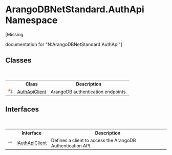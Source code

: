 # ArangoDBNetStandard.AuthApi Namespace
 

\[Missing <summary> documentation for "N:ArangoDBNetStandard.AuthApi"\]


## Classes
&nbsp;<table><tr><th></th><th>Class</th><th>Description</th></tr><tr><td>![Public class](media/pubclass.gif "Public class")</td><td><a href="f072dc17-085a-b3c9-e9a0-d131196993d0">AuthApiClient</a></td><td>
ArangoDB authentication endpoints.</td></tr></table>

## Interfaces
&nbsp;<table><tr><th></th><th>Interface</th><th>Description</th></tr><tr><td>![Public interface](media/pubinterface.gif "Public interface")</td><td><a href="b8456e7c-181e-5329-0295-57f9d5f2be9d">IAuthApiClient</a></td><td>
Defines a client to access the ArangoDB Authentication API.</td></tr></table>&nbsp;
